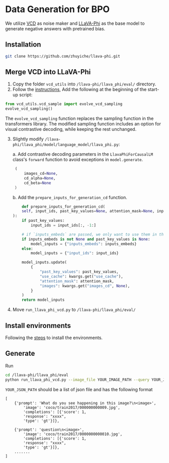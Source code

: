# Data Generation for BPO
We utilize [VCD](https://github.com/DAMO-NLP-SG/VCD) as noise maker and [LLaVA-Phi](https://github.com/zhuyiche/llava-phi) as the base model to generate negative answers with pretrained bias.


## Installation
```bash
git clone https://github.com/zhuyiche/llava-phi.git
```

## Merge VCD into LLaVA-Phi
1. Copy the folder `vcd_utils` into `/llava-phi/llava_phi/eval/` directory.
2. Follow the [instructions](https://github.com/DAMO-NLP-SG/VCD?tab=readme-ov-file#how-to-use-vcd-in-lvlms), Add the following at the beginning of the start-up script:
```python
from vcd_utils.vcd_sample import evolve_vcd_sampling
evolve_vcd_sampling()
```
The `evolve_vcd_sampling` function replaces the sampling function in the transformers library. The modified sampling function includes an option for visual contrastive decoding, while keeping the rest unchanged.

3. Slightly modify `/llava-phi/llava_phi/model/language_model/llava_phi.py`:

   a. Add contrastive decoding parameters in the `LlavaPhiForCausalLM` class's `forward` function to avoid exceptions in `model.generate`.
   ```python
    (
        images_cd=None,
        cd_alpha=None,
        cd_beta=None
    ）
   ```
   
   b. Add the `prepare_inputs_for_generation_cd` function.
    ```python
        def prepare_inputs_for_generation_cd(
        self, input_ids, past_key_values=None, attention_mask=None, inputs_embeds=None, **kwargs
    ):
        if past_key_values:
            input_ids = input_ids[:, -1:]

        # if `inputs_embeds` are passed, we only want to use them in the 1st generation step
        if inputs_embeds is not None and past_key_values is None:
            model_inputs = {"inputs_embeds": inputs_embeds}
        else:
            model_inputs = {"input_ids": input_ids}

        model_inputs.update(
            {
                "past_key_values": past_key_values,
                "use_cache": kwargs.get("use_cache"),
                "attention_mask": attention_mask,
                "images": kwargs.get("images_cd", None),
            }
        )
        return model_inputs
    ```

4. Move `run_llava_phi_vcd.py` to `/llava-phi/llava_phi/eval/`

## Install environments
Following the [steps](https://github.com/zhuyiche/llava-phi?tab=readme-ov-file#install) to install the environments.


## Generate
Run 
```bash
cd /llava-phi/llava_phi/eval
python run_llava_phi_vcd.py --image_file YOUR_IMAGE_PATH --query YOUR_JSON_PATH --save_path OUTPUT_PATH
```

`YOUR_JSON_PATH` should be a list of json file and has the following format
```
[
    {'prompt': 'What do you see happening in this image?\n<image>',
        'image': 'coco/train2017/000000000009.jpg',
        'completions': [{'score': 1,
        'response': "xxxx",
        'type': 'gt'}]},

    {'prompt': 'question\n<image>',
        'image': 'coco/train2017/0000000000010.jpg',
        'completions': [{'score': 1,
        'response': "xxxx",
        'type': 'gt'}]}, 
    .......
]
```